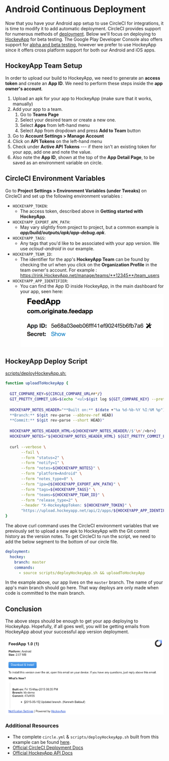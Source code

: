 # Android Continuous Deployment

Now that you have your Android app setup to use CircleCI for integrations, it is time to modify it to add automatic deployment. CircleCI provides support for numerous methods of [deployment](https://circleci.com/docs/configuration#deployment). Below we'll focus on deploying to [HockeyApp](http://hockeyapp.net) for beta testing. The Google Play Developer Console also offers support for [alpha and beta testing](https://support.google.com/googleplay/android-developer/answer/3131213?hl=en), however we prefer to use HockeyApp since it offers cross platform support for both our Android and iOS apps.

## HockeyApp Team Setup

In order to upload our build to HockeyApp, we need to generate an **access token** and create an **App ID**.
We need to perform these steps inside the **app owner's account**.

1. Upload an apk for your app to HockeyApp (make sure that it works, manually)
2. Add your app to a team. 
   1. Go to **Teams Page**
   2. Select your desired team or create a new one.
   3. Select **Apps** from left-hand menu
   4. Select App from dropdown and press **Add to Team** button
3. Go to **Account Settings > Manage Account**
4. Click on **API Tokens** on the left-hand menu
5. Check under **Active API Tokens** --- if there isn't an existing token for your app, add one and note the value.
6. Also note the **App ID**, shown at the top of the **App Detail Page**, to be saved as an environment variable on circle.

## CircleCI Environment Variables

Go to **Project Settings > Environment Variables (under Tweaks)** on CircleCI and set up the following environment variables :

* `HOCKEYAPP_TOKEN`: 
  * The access token, described above in **Getting started with HockeyApp**.
* `HOCKEYAPP_EXPORT_APK_PATH`: 
  * May vary slightly from project to project, but a common example is ***app/build/outputs/apk/app-debug.apk***.
* `HOCKEYAPP_TAGS`: 
  * Any tags that you'd like to be associated with your app version. We use *ocloud-android* in our example.
* `HOCKEYAPP_TEAM_ID`: 
  * The identifier for the app's **HockeyApp Team** can be found by checking the url when you click on the **Organization Profile** in the team owner's account. For example : https://rink.HockeyApp.net/manage/teams/**12345**/team_users
* `HOCKEYAPP_APP_IDENTIFIER`: 
  * You can find the App ID inside HockeyApp, in the main dashboard for your app, seen here:
  ![HockeyAppAppId](/android/files/images/hockeyAppAppId.png)

## HockeyApp Deploy Script

[scripts/deployHockeyApp.sh:](/android/files/code/CD/scripts/deployHockeyApp.sh)

```bash
function uploadToHockeyApp {

  GIT_COMPARE_KEY=${CIRCLE_COMPARE_URL##*/}
  GIT_PRETTY_COMMIT_LOG=$(echo "<ul>$(git log ${GIT_COMPARE_KEY} --pretty=format:'<li>[%ad] %s (%an)</li>' --date=short)</ul>" | tr -d '\n')

  HOCKEYAPP_NOTES_HEADER="**Built on:** $(date +"%a %d-%b-%Y %I:%M %p")
  **Branch:** $(git rev-parse --abbrev-ref HEAD)
  **Commit:** $(git rev-parse --short HEAD)"

  HOCKEYAPP_NOTES_HEADER_HTML=${HOCKEYAPP_NOTES_HEADER//$'\n'/<br>}
  HOCKEYAPP_NOTES="${HOCKEYAPP_NOTES_HEADER_HTML} ${GIT_PRETTY_COMMIT_LOG}"

  curl --verbose \
       --fail \
       --form "status=2" \
       --form "notify=1" \
       --form "notes=${HOCKEYAPP_NOTES}" \
       --form "platform=Android" \
       --form "notes_type=0" \
       --form "ipa=@${HOCKEYAPP_EXPORT_APK_PATH}" \
       --form "tags=${HOCKEYAPP_TAGS}" \
       --form "teams=${HOCKEYAPP_TEAM_ID}" \
       --form "release_type=2" \
       --header "X-HockeyAppToken: ${HOCKEYAPP_TOKEN}" \
       "https://upload.hockeyapp.net/api/2/apps/${HOCKEYAPP_APP_IDENTIFIER}/app_versions/upload"
}
```

The above curl command uses the CircleCI environment variables that we previously set to upload a new apk to HockeyApp with the Git commit history as the version notes. To get CircleCI to run the script, we need to add the below segment to the bottom of our circle file.

```yml
deployment:
  hockey:
    branch: master
    commands:
      - source scripts/deployHockeyApp.sh && uploadToHockeyApp
```

In the example above, our app lives on the `master` branch. The name of your app's main branch should go here. That way deploys are only made when code is committed to the main branch.

## Conclusion

The above steps should be enough to get your app deploying to HockeyApp. Hopefully, if all goes well, you will be getting emails from HockeyApp about your successful app version deployment.

![hockeyAppSuccessfulDeployment](/android/files/images/hockeyAppSuccessfulDeployment.png)


### Additional Resources

* The complete `circle.yml` & `scripts/deployHockeyApp.sh` built from this example can be found [here](/android/files/code/CD).
* [Official CircleCI Deployment Docs](https://circleci.com/docs/configuration#deployment)
* [Official HockeyApp API Docs](http://support.hockeyapp.net/kb/api)
